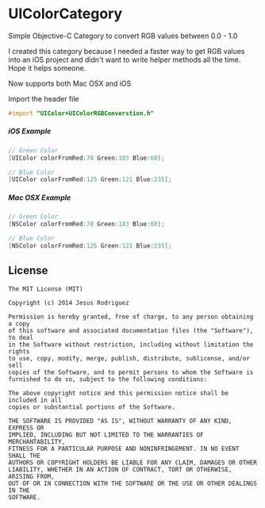 UIColorCategory
===============

Simple Objective-C Category to convert RGB values between 0.0 - 1.0

I created this category because I needed a faster way to get RGB values into an iOS
project and didn't want to write helper methods all the time. Hope it helps someone.

Now supports both Mac OSX and iOS

Import the header file
```objective-c
#import "UIColor+UIColorRGBConverstion.h"
```

##### iOS Example
```objective-c
// Green Color
[UIColor colorFromRed:78 Green:183 Blue:68];

// Blue Color
[UIColor colorFromRed:125 Green:121 Blue:235];
```

##### Mac OSX Example
```objective-c
// Green Color
[NSColor colorFromRed:78 Green:183 Blue:68];

// Blue Color
[NSColor colorFromRed:125 Green:121 Blue:235];
```

License
-------

    The MIT License (MIT)
    
    Copyright (c) 2014 Jesus Rodriguez
    
    Permission is hereby granted, free of charge, to any person obtaining a copy
    of this software and associated documentation files (the "Software"), to deal
    in the Software without restriction, including without limitation the rights
    to use, copy, modify, merge, publish, distribute, sublicense, and/or sell
    copies of the Software, and to permit persons to whom the Software is
    furnished to do so, subject to the following conditions:
    
    The above copyright notice and this permission notice shall be included in all
    copies or substantial portions of the Software.
    
    THE SOFTWARE IS PROVIDED "AS IS", WITHOUT WARRANTY OF ANY KIND, EXPRESS OR
    IMPLIED, INCLUDING BUT NOT LIMITED TO THE WARRANTIES OF MERCHANTABILITY,
    FITNESS FOR A PARTICULAR PURPOSE AND NONINFRINGEMENT. IN NO EVENT SHALL THE
    AUTHORS OR COPYRIGHT HOLDERS BE LIABLE FOR ANY CLAIM, DAMAGES OR OTHER
    LIABILITY, WHETHER IN AN ACTION OF CONTRACT, TORT OR OTHERWISE, ARISING FROM,
    OUT OF OR IN CONNECTION WITH THE SOFTWARE OR THE USE OR OTHER DEALINGS IN THE
    SOFTWARE.
